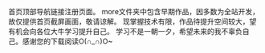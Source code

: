 首页顶部导航链接注册页面。
more文件夹中包含早期作品，因多数为全站开发，故仅提供首页截屏画面，敬请谅解。
现掌握技术有限，作品待提升空间较大，望有机会向各位大牛学习提升自己。
学习不是一朝一夕，希望未来的我不辜负自己。感谢您的下载阅读O(∩_∩)O~ 
